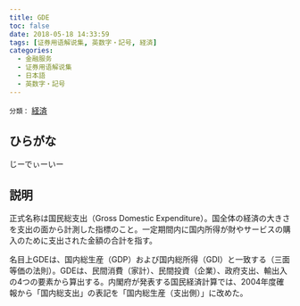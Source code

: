 ```yaml
---
title: GDE
toc: false
date: 2018-05-18 14:33:59
tags: [证券用语解说集, 英数字・記号, 経済]
categories:
  - 金融服务
  - 证券用语解说集
  - 日本語
  - 英数字・記号
---
```


`分類：` [経済](/tags/経済/)

## ひらがな

じーでぃーいー

## 説明

正式名称は国民総支出（Gross Domestic Expenditure）。国全体の経済の大きさを支出の面から計測した指標のこと。一定期間内に国内所得が財やサービスの購入のために支出された金額の合計を指す。

名目上GDEは、国内総生産（GDP）および国内総所得（GDI）と一致する（三面等価の法則）。GDEは、民間消費（家計）、民間投資（企業）、政府支出、輸出入の4つの要素から算出する。内閣府が発表する国民経済計算では、2004年度確報から「国内総支出」の表記を「国内総生産（支出側）」に改めた。
